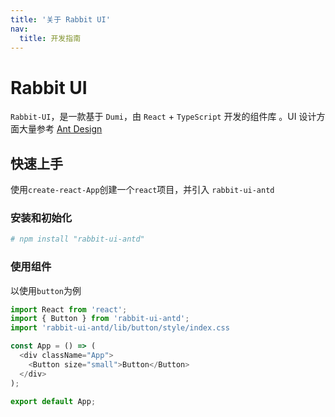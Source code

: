 ```yaml
---
title: '关于 Rabbit UI'
nav:
  title: 开发指南
---
```


# Rabbit UI

`Rabbit-UI`，是一款基于 `Dumi`，由 `React` + `TypeScript` 开发的组件库 。UI 设计方面大量参考 [Ant Design](https://ant.design/index-cn)

## 快速上手

使用`create-react-App`创建一个`react`项目，并引入 `rabbit-ui-antd`

### 安装和初始化

```powershell
# npm install "rabbit-ui-antd"
```

### 使用组件

以使用`button`为例

```javascript
import React from 'react';
import { Button } from 'rabbit-ui-antd';
import 'rabbit-ui-antd/lib/button/style/index.css

const App = () => (
  <div className="App">
    <Button size="small">Button</Button>
  </div>
);

export default App;
```



